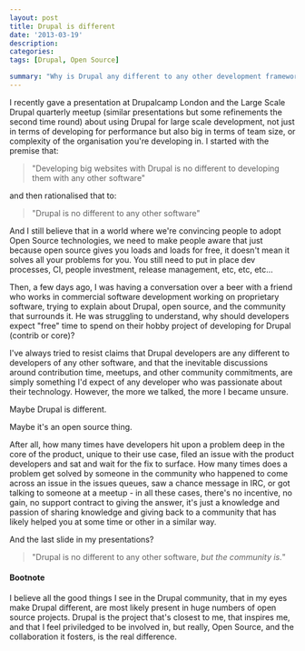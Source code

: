 ```yaml
---
layout: post
title: Drupal is different
date: '2013-03-19'
description:
categories:
tags: [Drupal, Open Source]

summary: "Why is Drupal any different to any other development framework?"
---
```


I recently gave a presentation at Drupalcamp London and the Large Scale Drupal quarterly meetup (similar presentations but some refinements the second time round) about using Drupal for large scale development, not just in terms of developing for performance but also big in terms of team size, or complexity of the organisation you're developing in. I started with the premise that:

> "Developing big websites with Drupal is no different to developing them with any other software"

and then rationalised that to:

> "Drupal is no different to any other software"

And I still believe that in a world where we're convincing people to adopt Open Source technologies, we need to make people aware that just because open source gives you loads and loads for free, it doesn't mean it solves all your problems for you. You still need to put in place dev processes, CI, people investment, release management, etc, etc, etc...
<!-- break -->
Then, a few days ago, I was having a conversation over a beer with a friend who works in commercial software development working on proprietary software, trying to explain about Drupal, open source, and the community that surrounds it. He was struggling to understand, why should developers expect "free" time to spend on their hobby project of developing for Drupal (contrib or core)?

I've always tried to resist claims that Drupal developers are any different to developers of any other software, and that the inevitable discussions around contribution time, meetups, and other community commitments, are simply something I'd expect of any developer who was passionate about their technology. However, the more we talked, the more I became unsure.

Maybe Drupal is different.

Maybe it's an open source thing.

After all, how many times have developers hit upon a problem deep in the core of the product, unique to their use case, filed an issue with the product developers and sat and wait for the fix to surface. How many times does a problem get solved by someone in the community who happened to come across an issue in the issues queues, saw a chance message in IRC, or got talking to someone at a meetup - in all these cases, there's no incentive, no gain, no support contract to giving the answer, it's just a knowledge and passion of sharing knowledge and giving back to a community that has likely helped you at some time or other in a similar way.

And the last slide in my presentations?

> "Drupal is no different to any other software, *but the community is.*"

#### Bootnote

I believe all the good things I see in the Drupal community, that in my eyes make Drupal different, are most likely present in huge numbers of open source projects. Drupal is the project that's closest to me, that inspires me, and that I feel priviledged to be involved in, but really, Open Source, and the collaboration it fosters, is the real difference.
